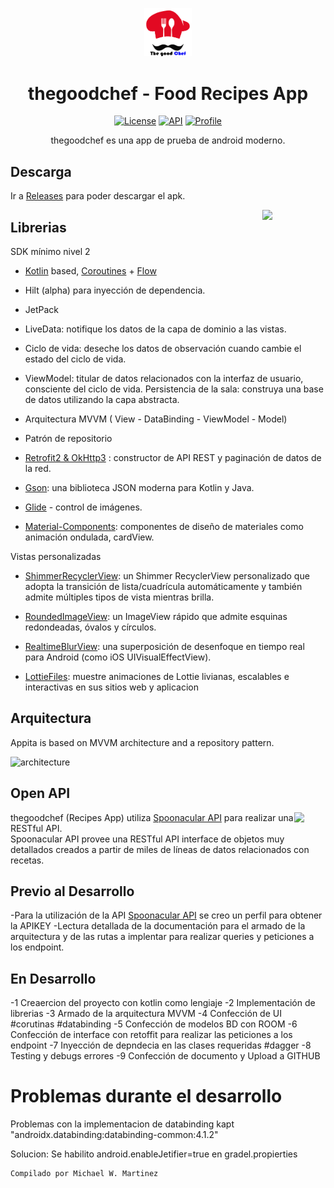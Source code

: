 
<p align="center">
<img src="/testfood.png" width="15%"/>
<h1 align="center">thegoodchef - Food Recipes App</h1>
</p>

<p align="center">
  <a href="https://opensource.org/licenses/Apache-2.0"><img alt="License" src="https://img.shields.io/badge/License-Apache%202.0-blue.svg"/></a>
  <a href="https://android-arsenal.com/api?level=24"><img alt="API" src="https://img.shields.io/badge/API-21%2B-brightgreen.svg?style=flat"/></a>
  <a href="https://github.com/michaelmartinezw"><img alt="Profile" src="https://img.shields.io/static/v1?label=GitHub&message=michael&color=E53935"/></a>
</p>

<p align="center">  
thegoodchef es una app de prueba de android moderno.
</br>

## Descarga

Ir a  [Releases](https://github.com/michaelmartinezw/thegoodchef/releases) para poder descargar el apk.

<img src="previews/preview.gif" align="right" width="20%"/>

## Librerias

SDK mínimo nivel 2

- [Kotlin](https://kotlinlang.org/) based, [Coroutines](https://github.com/Kotlin/kotlinx.coroutines) + [Flow](https://kotlin.github.io/kotlinx.coroutines/kotlinx-coroutines-core/kotlinx.coroutines.flow/)

- Hilt (alpha) para inyección de dependencia.

- JetPack

- LiveData: notifique los datos de la capa de dominio a las vistas.
- Ciclo de vida: deseche los datos de observación cuando cambie el estado del ciclo de vida.

- ViewModel: titular de datos relacionados con la interfaz de usuario, consciente del ciclo de vida.
Persistencia de la sala: construya una base de datos utilizando la capa abstracta.

- Arquitectura MVVM ( View - DataBinding - ViewModel - Model)

- Patrón de repositorio

- [Retrofit2 & OkHttp3](https://github.com/square/retrofit) : constructor de API REST y  paginación  de datos de la red.

- [Gson](https://github.com/square/gson/): una biblioteca JSON moderna para Kotlin y Java.

- [Glide](https://github.com/bumptech/glide) - control de imágenes.

- [Material-Components](https://github.com/material-components/material-components-android): componentes de diseño de materiales como animación ondulada, cardView.

Vistas personalizadas

- [ShimmerRecyclerView](https://github.com/omtodkar/ShimmerRecyclerView): un Shimmer RecyclerView personalizado que adopta la transición de lista/cuadrícula automáticamente y también admite múltiples tipos de vista mientras brilla.

- [RoundedImageView](https://github.com/vinc3m1/RoundedImageView): un ImageView rápido que admite esquinas redondeadas, óvalos y círculos.

- [RealtimeBlurView](https://github.com/mmin18/RealtimeBlurView): una superposición de desenfoque en tiempo real para Android (como iOS UIVisualEffectView).

- [LottieFiles](https://lottiefiles.com/blog/working-with-lottie/getting-started-with-lottie-animations-in-android-app): muestre animaciones de Lottie livianas, escalables e interactivas en sus sitios web y aplicacion

## Arquitectura

Appita is based on MVVM architecture and a repository pattern.

![architecture](https://developer.android.com/topic/libraries/architecture/images/final-architecture.png)

## Open API

<img src="https://spoonacular.com/images/spoonacular-logo-b.svg" align="right" width="10%"/>

thegoodchef (Recipes App) utiliza [Spoonacular API](https://spoonacular.com/food-api) para realizar una RESTful API.<br>
Spoonacular API provee una RESTful API interface de objetos muy detallados creados a partir de miles de líneas de datos relacionados con recetas.
## Previo al Desarrollo
-Para la utilización de la API [Spoonacular API](https://spoonacular.com/food-api) se creo un perfil para obtener la APIKEY 
-Lectura detallada de la documentación para el armado de la arquitectura y de las rutas a implentar para realizar  queries y peticiones a los endpoint.
## En Desarrollo
-1 Creaercion del proyecto con kotlin como lengiaje 
-2 Implementación de librerias
-3 Armado de la arquitectura MVVM
-4 Confección de UI #corutinas #databinding
-5 Confección de modelos BD con ROOM 
-6 Confección de interface con retoffit para realizar las peticiones a los endpoint 
-7 Inyección de depndecia en las clases requeridas #dagger
-8 Testing y debugs errores 
-9 Confección de documento y Upload a GITHUB

# Problemas durante el desarrollo

Problemas con la implementacion de databinding  kapt "androidx.databinding:databinding-common:4.1.2"

Solucion: 
Se habilito android.enableJetifier=true en gradel.propierties

```xml
Compilado por Michael W. Martinez
